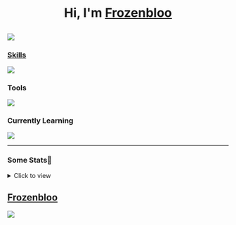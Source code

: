 # <h1 align="center">Hi, I'm <a href="https://github.com/Frozenbloo">Frozenbloo</h1>


![](https://komarev.com/ghpvc/?username=frozenbloo&style=flat-square)
---
### Skills
[![](https://skillicons.dev/icons?i=cs,bots,dotnet,html,css,js,java,mysql,py)](https://skillicons.dev)
  
### Tools
[![](https://skillicons.dev/icons?i=discord,git,github,gradle,idea,unity,visualstudio,vscode)](https://skillicons.dev)
  
### Currently Learning
[![](https://skillicons.dev/icons?i=bash,cpp,docker,jenkins,kubernetes,linux,mongodb,nodejs,postgres,react,redis,rust,unreal)](https://skillicons.dev)

---
### Some Stats🚀
<details><summary>Click to view</summary> 
  
  
![Frozenbloo's github stats](https://github-readme-stats.vercel.app/api?username=Frozenbloo&show_icons=true&theme=tokyonight)
  
![Metrics](https://metrics.lecoq.io/Frozenbloo?template=classic&base.header=0&base.indepth=false&base.hireable=false&config.timezone=Europe%2FLondon)
  
</details>

<a href="https://github.com/Frozenbloo">Frozenbloo <a>
------
![](https://hit.yhype.me/github/profile?user_id=61006165)
